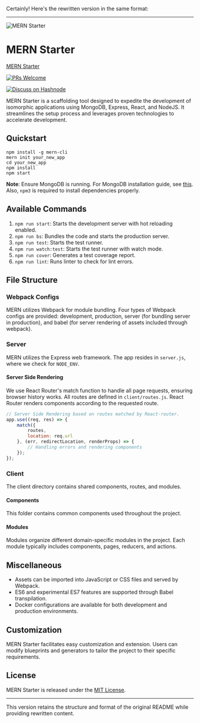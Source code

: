 Certainly! Here's the rewritten version in the same format:

---

![MERN Starter](http://res.cloudinary.com/hashnode/image/upload/w_200/v1466495663/static_imgs/mern/v2/mernio-logo.png)

# MERN Starter

[MERN Starter](https://travis-ci.org/Hashnode/mern-starter.svg?branch=v2.0.0)

[![PRs Welcome](https://img.shields.io/badge/PRs-welcome-brightgreen.svg?style=flat-square)](http://makeapullrequest.com)

[![Discuss on Hashnode](https://hashnode.github.io/badges/mern.svg)](https://hashnode.com/n/mern)

MERN Starter is a scaffolding tool designed to expedite the development of isomorphic applications using MongoDB, Express, React, and NodeJS. It streamlines the setup process and leverages proven technologies to accelerate development.

## Quickstart

```
npm install -g mern-cli
mern init your_new_app
cd your_new_app
npm install
npm start
```

**Note**: Ensure MongoDB is running. For MongoDB installation guide, see [this](https://docs.mongodb.org/v3.0/installation/). Also, `npm3` is required to install dependencies properly.

## Available Commands

1. `npm run start`: Starts the development server with hot reloading enabled.
2. `npm run bs`: Bundles the code and starts the production server.
3. `npm run test`: Starts the test runner.
4. `npm run watch:test`: Starts the test runner with watch mode.
5. `npm run cover`: Generates a test coverage report.
6. `npm run lint`: Runs linter to check for lint errors.

## File Structure

### Webpack Configs

MERN utilizes Webpack for module bundling. Four types of Webpack configs are provided: development, production, server (for bundling server in production), and babel (for server rendering of assets included through webpack).

### Server

MERN utilizes the Express web framework. The app resides in `server.js`, where we check for `NODE_ENV`.

#### Server Side Rendering

We use React Router's match function to handle all page requests, ensuring browser history works. All routes are defined in `client/routes.js`. React Router renders components according to the requested route.

```js
// Server Side Rendering based on routes matched by React-router.
app.use((req, res) => {
    match({
        routes,
        location: req.url
    }, (err, redirectLocation, renderProps) => {
        // Handling errors and rendering components
    });
});
```

### Client

The client directory contains shared components, routes, and modules.

#### Components

This folder contains common components used throughout the project.

#### Modules

Modules organize different domain-specific modules in the project. Each module typically includes components, pages, reducers, and actions.

## Miscellaneous

- Assets can be imported into JavaScript or CSS files and served by Webpack.
- ES6 and experimental ES7 features are supported through Babel transpilation.
- Docker configurations are available for both development and production environments.

## Customization

MERN Starter facilitates easy customization and extension. Users can modify blueprints and generators to tailor the project to their specific requirements.

## License

MERN Starter is released under the [MIT License](http://www.opensource.org/licenses/MIT).

---

This version retains the structure and format of the original README while providing rewritten content.
